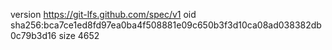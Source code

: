 version https://git-lfs.github.com/spec/v1
oid sha256:bca7ce1ed8fd97ea0ba4f508881e09c650b3f3d10ca08ad038382db0c79b3d16
size 4652
